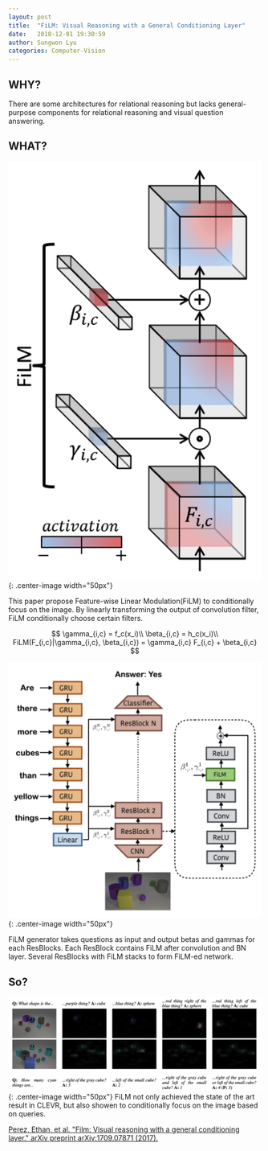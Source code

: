 ```yaml
---
layout: post
title:  "FiLM: Visual Reasoning with a General Conditioning Layer"
date:   2018-12-01 19:30:59
author: Sungwon Lyu
categories: Computer-Vision
---
```


## WHY? 
There are some architectures for relational reasoning but lacks general-purpose components for relational reasoning and visual question answering.

## WHAT?
![image](/assets/images/film1.png){: .center-image width="50px"}

This paper propose Feature-wise Linear Modulation(FiLM) to conditionally focus on the image. By linearly transforming the output of convolution filter, FiLM conditionally choose certain filters. 

$$
\gamma_{i,c} = f_c(x_i)\\
\beta_{i,c} = h_c(x_i)\\
FiLM(F_{i,c}|\gamma_{i,c}, \beta_{i,c}) = \gamma_{i,c} F_{i,c} + \beta_{i,c}
$$

![image](/assets/images/film2.png){: .center-image width="50px"}

FiLM generator takes questions as input and output betas and gammas for each ResBlocks. Each ResBlock contains FiLM after convolution and BN layer. Several ResBlocks with FiLM stacks to form FiLM-ed network. 

## So?
![image](/assets/images/film3.png){: .center-image width="50px"}
FiLM not only achieved the state of the art result in CLEVR, but also showen to conditionally focus on the image based on queries. 

[Perez, Ethan, et al. "Film: Visual reasoning with a general conditioning layer." arXiv preprint arXiv:1709.07871 (2017).](https://arxiv.org/pdf/1709.07871.pdf/)